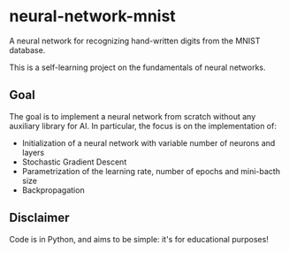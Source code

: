 # neural-network-mnist
A neural network for recognizing hand-written digits from the MNIST database.

This is a self-learning project on the fundamentals of neural networks.

## Goal
The goal is to implement a neural network from scratch without any auxiliary library for AI. In particular, the focus is on the implementation of:
- Initialization of a neural network with variable number of neurons and layers
- Stochastic Gradient Descent
- Parametrization of the learning rate, number of epochs and mini-bacth size
- Backpropagation

## Disclaimer
Code is in Python, and aims to be simple: it's for educational purposes!

